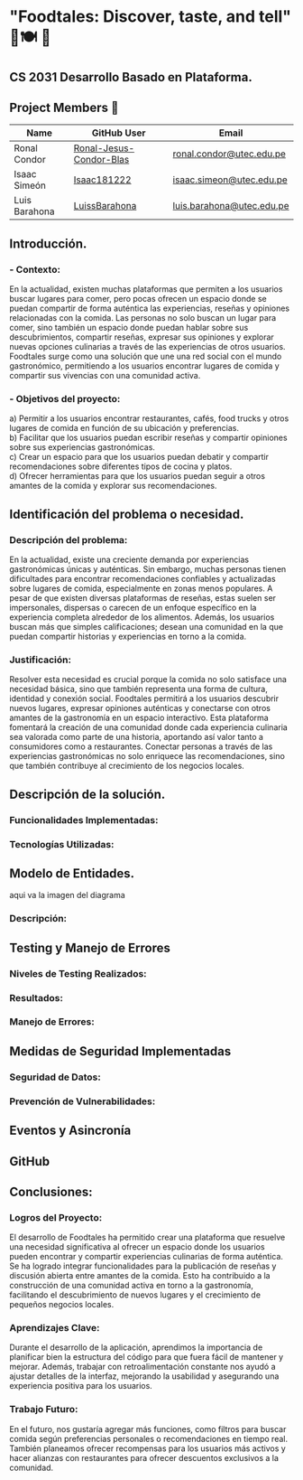 # "Foodtales: Discover, taste, and tell" 💬🍽️ 👥

## CS 2031 Desarrollo Basado en Plataforma.

## Project Members 🤝


| Name          | GitHub User                                                           | Email                                                       |
|---------------|-----------------------------------------------------------------------|-------------------------------------------------------------|
| Ronal Condor  | [Ronal-Jesus-Condor-Blas](https://github.com/Ronal-Jesus-Condor-Blas) | [ronal.condor@utec.edu.pe](mailto:ronal.condor@utec.edu.pe) |
| Isaac Simeón  | [Isaac181222](https://github.com/Isaac181222)                         | [isaac.simeon@utec.edu.pe](mailto:isaac.simeon@utec.edu.pe) |
| Luis Barahona | [LuissBarahona](https://github.com/LuissBarahona)                     | [luis.barahona@utec.edu.pe](mailto:luis.barahona@utec.edu.pe)|


## Introducción.
### - Contexto:
En la actualidad, existen muchas plataformas que permiten a los usuarios buscar lugares para comer, pero pocas ofrecen un espacio donde se puedan compartir de forma auténtica las experiencias, reseñas y opiniones relacionadas con la comida. Las personas no solo buscan un lugar para comer, sino también un espacio donde puedan hablar sobre sus descubrimientos, compartir reseñas, expresar sus opiniones y explorar nuevas opciones culinarias a través de las experiencias de otros usuarios. Foodtales surge como una solución que une una red social con el mundo gastronómico, permitiendo a los usuarios encontrar lugares de comida y compartir sus vivencias con una comunidad activa.

### - Objetivos del proyecto:
a) Permitir a los usuarios encontrar restaurantes, cafés, food trucks y otros lugares de comida en función de su ubicación y preferencias.  
b) Facilitar que los usuarios puedan escribir reseñas y compartir opiniones sobre sus experiencias gastronómicas.  
c) Crear un espacio para que los usuarios puedan debatir y compartir recomendaciones sobre diferentes tipos de cocina y platos.  
d) Ofrecer herramientas para que los usuarios puedan seguir a otros amantes de la comida y explorar sus recomendaciones.  

## Identificación del problema o necesidad.
### Descripción del problema:
En la actualidad, existe una creciente demanda por experiencias gastronómicas únicas y auténticas. Sin embargo, muchas personas tienen dificultades para encontrar recomendaciones confiables y actualizadas sobre lugares de comida, especialmente en zonas menos populares. A pesar de que existen diversas plataformas de reseñas, estas suelen ser impersonales, dispersas o carecen de un enfoque específico en la experiencia completa alrededor de los alimentos. Además, los usuarios buscan más que simples calificaciones; desean una comunidad en la que puedan compartir historias y experiencias en torno a la comida.
### Justificación:
Resolver esta necesidad es crucial porque la comida no solo satisface una necesidad básica, sino que también representa una forma de cultura, identidad y conexión social. Foodtales permitirá a los usuarios descubrir nuevos lugares, expresar opiniones auténticas y conectarse con otros amantes de la gastronomía en un espacio interactivo. Esta plataforma fomentará la creación de una comunidad donde cada experiencia culinaria sea valorada como parte de una historia, aportando así valor tanto a consumidores como a restaurantes. Conectar personas a través de las experiencias gastronómicas no solo enriquece las recomendaciones, sino que también contribuye al crecimiento de los negocios locales.

## Descripción de la solución.
### Funcionalidades Implementadas:

### Tecnologías Utilizadas:

## Modelo de Entidades.
aqui va la imagen del diagrama
### Descripción:

## Testing y Manejo de Errores
### Niveles de Testing Realizados:

### Resultados:

### Manejo de Errores:

## Medidas de Seguridad Implementadas
### Seguridad de Datos:

### Prevención de Vulnerabilidades:

## Eventos y Asincronía

## GitHub

## Conclusiones:
### Logros del Proyecto:
El desarrollo de Foodtales ha permitido crear una plataforma que resuelve una necesidad significativa al ofrecer un espacio donde los usuarios pueden encontrar y compartir experiencias culinarias de forma auténtica. Se ha logrado integrar funcionalidades para la publicación de reseñas y discusión abierta entre amantes de la comida. Esto ha contribuido a la construcción de una comunidad activa en torno a la gastronomía, facilitando el descubrimiento de nuevos lugares y el crecimiento de pequeños negocios locales.
### Aprendizajes Clave:
Durante el desarrollo de la aplicación, aprendimos la importancia de planificar bien la estructura del código para que fuera fácil de mantener y mejorar. Además, trabajar con retroalimentación constante nos ayudó a ajustar detalles de la interfaz, mejorando la usabilidad y asegurando una experiencia positiva para los usuarios.
### Trabajo Futuro:
En el futuro, nos gustaría agregar más funciones, como filtros para buscar comida según preferencias personales o recomendaciones en tiempo real. También planeamos ofrecer recompensas para los usuarios más activos y hacer alianzas con restaurantes para ofrecer descuentos exclusivos a la comunidad.
